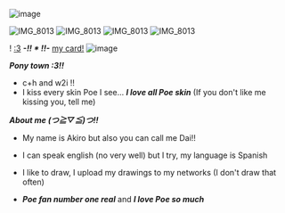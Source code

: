 ![image](https://github.com/user-attachments/assets/1ba35da5-264e-46c3-8029-f4a335849ae3)

![IMG_8013](https://cdn.discordapp.com/attachments/1101482976258314351/1129478486487212223/tumblr_ohkgy0prlj1vtkkkzo6_250.gif.webp?ex=685455cf&is=6853044f&hm=dd6d3d85cb65f79140009572ea94bfb365badd536b5b730e7f8c31380d2114ce&) ![IMG_8013](https://cdn.discordapp.com/attachments/1101482976258314351/1129478487015702558/tumblr_ohkgy0prlj1vtkkkzo4_250.gif.webp?ex=685455d0&is=68530450&hm=fa3e4769c702e4c2ca1a428c2e18a3953fc05f4c15c08f2cb9a9b0b90b6fdc4d&) ![IMG_8013](https://cdn.discordapp.com/attachments/1101482976258314351/1129477977902678126/Imagify_z_Bungou_Stray_Dogs.gif?ex=68545556&is=685303d6&hm=e61ef030fa75e95d4ac941cdf34697d1b73b601a09c9a0479d979c140544e9bb&) ![IMG_8013](https://cdn.discordapp.com/attachments/1101482976258314351/1129478486097149952/tumblr_ohkgy0prlj1vtkkkzo5_250.gif.webp?ex=685455cf&is=6853044f&hm=8a9dcd68aa1d0787ff183f565bea1e01500e6713a23b3c93c2cd8023f5de83bd&****) 

! [:3](https://komarev.com/ghpvc/?username=dailvspoe)                                                             ***-!! * !!-***         [my card!](https://poefannumber1.carrd.co/)
![image](https://github.com/user-attachments/assets/53c4dd7b-f194-417e-9a0b-38b18a9c17e8)

***Pony town :3!!***
* c+h and w2i !!
* I kiss every skin Poe I see... ***I love all Poe skin*** (If you don't like me kissing you, tell me)


***About me (つ≧▽≦)つ!!***

* My name is Akiro but also you can call me Dai!! 

* I can speak english (no very well) but I try, my language is Spanish

* I like to draw, I upload my drawings to my networks (I don't draw that often)  

*  ***Poe fan number one real*** and ***I love Poe so much***



